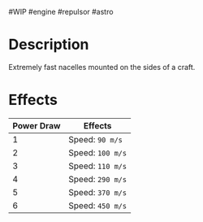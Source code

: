 #WIP #engine #repulsor #astro 

# Description

Extremely fast nacelles mounted on the sides of a craft.

# Effects

| Power Draw | Effects |
| -----------|---------|
| 1 | Speed: `90 m/s` |
| 2 | Speed: `100 m/s` |
| 3 | Speed: `110 m/s` |
| 4 | Speed: `290 m/s` |
| 5 | Speed: `370 m/s` |
| 6 | Speed: `450 m/s` |